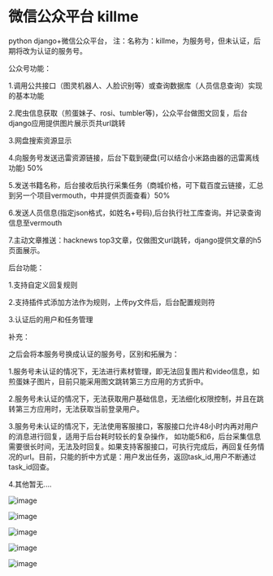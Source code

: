 # 微信公众平台 killme
python django+微信公众平台，
注：名称为：killme，为服务号，但未认证，后期将改为认证的服务号。

公众号功能：

1.调用公共接口（图灵机器人、人脸识别等）或查询数据库（人员信息查询）实现的基本功能

2.爬虫信息获取（煎蛋妹子、rosi、tumbler等)，公众平台做图文回复，后台django应用提供图片展示页共url跳转

3.网盘搜索资源显示

4.向服务号发送迅雷资源链接，后台下载到硬盘(可以结合小米路由器的迅雷离线功能) 50%

5.发送书籍名称，后台接收后执行采集任务（商城价格，可下载百度云链接，汇总到另一个项目vermouth，中并提供页面查看）50%

6.发送人员信息(指定json格式，如姓名+号码),后台执行社工库查询。并记录查询信息至vermouth

7.主动文章推送：hacknews top3文章，仅做图文url跳转，django提供文章的h5页面展示。

后台功能：

1.支持自定义回复规则

2.支持插件式添加方法作为规则，上传py文件后，后台配置规则符

3.认证后的用户和任务管理


补充：

之后会将本服务号换成认证的服务号，区别和拓展为：

1.服务号未认证的情况下，无法进行素材管理，即无法回复图片和video信息，如煎蛋妹子图片，目前只能采用图文跳转第三方应用的方式折中。

2.服务号未认证的情况下，无法获取用户基础信息，无法细化权限控制，并且在跳转第三方应用时，无法获取当前登录用户。

3.服务号未认证的情况下，无法使用客服接口，客服接口允许48小时内再对用户的消息进行回复，适用于后台耗时较长的复杂操作，
如功能5和6，后台采集信息需要很长时间，无法及时回复。如果支持客服接口，可执行完成后，再回复任务情况的url。目前，只能的折中方式是：用户发出任务，返回task_id,用户不断通过task_id回查。

4.其他暂无....



![image](https://github.com/yasongxu/wechat/blob/master/pic/w1.jpg?raw=true)

![image](https://github.com/yasongxu/wechat/blob/master/pic/w2.jpg?raw=true)

![image](https://github.com/yasongxu/wechat/blob/master/pic/w3.jpg?raw=true)

![image](https://github.com/yasongxu/wechat/blob/master/pic/w4.jpg?raw=true)

![image](https://github.com/yasongxu/wechat/blob/master/pic/w5.png?raw=true)

